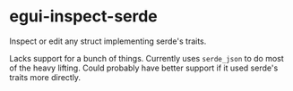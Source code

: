 # egui-inspect-serde

Inspect or edit any struct implementing serde's traits.

Lacks support for a bunch of things. Currently uses `serde_json` to do most of
the heavy lifting. Could probably have better support if it used serde's traits
more directly.
